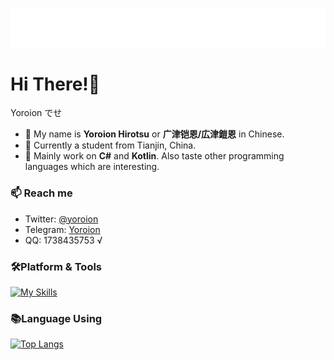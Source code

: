 <p align="center">
<img src="/header.svg" align="center" />
</p>

#  Hi There!🌟
Yoroion でせ
- 🐲 My name is  **Yoroion Hirotsu** or **广津铠恩/広津鎧恩** in Chinese.
- 🐶 Currently a student from Tianjin, China.
- 🌱 Mainly work on **C#** and **Kotlin**. Also taste other programming languages which are interesting.

### 📫 Reach me
- Twitter: [@yoroion](https://twitter.com/yoroion)
- Telegram: [Yoroion](https://t.me/Yoroion)
- QQ: 1738435753 √

### 🛠️Platform & Tools

[![My Skills](https://skillicons.dev/icons?i=cs,dotnet,kotlin,js,visualstudio,vscode)](https://skillicons.dev)

### 📚Language Using
[![Top Langs](https://github-readme-stats.vercel.app/api/top-langs/?username=Yoroion)](https://github.com/anuraghazra/github-readme-stats)
